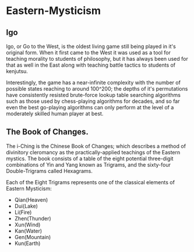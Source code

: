 # Eastern-Mysticism

## Igo
Igo, or Go to the West, is the oldest living game still being played in it's original form.  When it first came
to the West it was used as a tool for teaching morality to students of philosophy, but it has always been used
for that as well in the East along with teaching battle tactics to students of kenjutsu.

Interestingly, the game has a near-infinite complexity with the number of possible states reaching to around 100^200;
the depths of it's permutations have consistently resisted brute-force lookup table searching algorithms such as those used
by chess-playing algorithms for decades, and so far even the best go-playing algorithms can only perform at the level
of a moderately skilled human player at best.


## The Book of Changes.
The i-Ching is the Chinese Book of Changes; which describes a method of divinitory cleromancy as the
practically-applied teachings of the Eastern mystics.  The book consists of a table of the eight potential
three-digit combinations of Yin and Yang known as Trigrams, and the sixty-four Double-Trigrams called Hexagrams.

Each of the Eight Trigrams represents one of the classical elements of Eastern Mysticism:  
  - Qian(Heaven)
  - Dui(Lake)
  - Li(Fire)
  - Zhen(Thunder)
  - Xun(Wind)
  - Kan(Water)
  - Gen(Mountain)
  - Kun(Earth)
